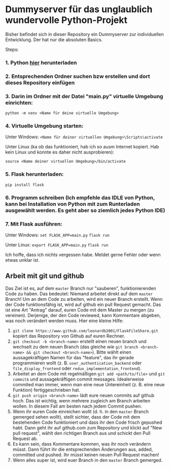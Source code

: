 # Dummyserver für das unglaublich wundervolle Python-Projekt

Bisher befindet sich in dieser Repository ein Dummyserver zur individuellen Entwicklung. Der hat nur die absoluten Basics.

Steps:

### 1. Python [hier](https://www.python.org/downloads/) herunterladen

### 2. Entsprechenden Ordner suchen bzw erstellen und dort dieses Repository einfügen

### 3. Darin im Ordner mit der Datei "main.py" virtuelle Umgebung einrichten:
`python -m venv <Name für deine virtuelle Umgebung>`

### 4. Virtuelle Umgebung starten:
Unter Windows:
`<Name für deiner virtuellen Umgebung>\Scripts\activate`

Unter Linux (ka ob das funktioniert, hab ich so ausm Internet kopiert. Hab kein Linux und konnte es daher nicht ausprobieren):

`source <Name deiner virtuellen Umgebung>/bin/activate`

### 5. Flask herunterladen:
`pip install flask`

### 6. Programm schreiben (Ich empfehle das IDLE von Python, kann bei Installation von Python mit zum Runterladen ausgewählt werden. Es geht aber so ziemlich jedes Python IDE)

### 7. Mit Flask ausführen:
Unter Windows:
`set FLASK_APP=main.py`
`flask run`

Unter Linux:
`export FLASK_APP=main.py`
`flask run`

Ich hoffe, dass ich nichts vergessen habe. Meldet gerne Fehler oder wenn etwas unklar ist.

## Arbeit mit git und github

Das Ziel ist es, auf dem `master` Branch nur "sauberen", funktionierenden Code zu haben. Das bedeutet: Niemand arbeitet direkt auf dem `master` Branch! Um an dem Code zu arbeiten, wird ein neuer Branch erstellt. Wenn der Code funktionsfähig ist, wird auf github ein pull Request gemacht. Das ist eine Art "Antrag" darauf, euren Code mit dem Master zu mergen (zu vereinen). Derjenige, der den Code reviewed, kann Kommentare abgeben, was noch verändert werden muss.
Hier eine kleine Hilfe:

1. `git clone https://www.github.com/leonardb2001/FlaskFileShare.git` kopiert das Repository von Github auf euren Rechner.
2. `git checkout -b <branch-name>` erstellt einen neuen branch und wechselt zu dem neuen Branch (das gleiche wie `git branch <branch-name> && git checkout <branch-name>`). Bitte wählt einen aussagekräftigen Namen für das "feature", das ihr gerade programmieren wollt (z. B. `user_authentication_backend` oder `file_display_frontend` oder `redux_implementation_frontend`).
3. Arbeitet an dem Code mit regelmäßigen `git add <path/to/file>` und `git commit`s und aussagekräftigen commit messages. Idealerweise commited man immer, wenn man eine neue Untereinheit (z. B. eine neue Funktion) fertiggeschrieben hat.
4. `git push origin <branch-name>` lädt eure neuen commits auf github hoch. Das ist wichtig, wenn mehrere zugleich am Branch arbeiten wollen. In diesem Fall am besten nach jedem Commit pushen.
5. Wenn ihr euren Code einreichen wollt (d. h. in den `master` Branch gemerged sehen wollt), stellt sichter, dass der Code mit dem bestehenden Code funktioniert und dass ihr den Code frisch gepushed habt. Dann geht ihr auf github.com zum Repository und klickt auf "New pull request", wählt den richtigen Branch aus und schickt den Pull Request ab.
6. Es kann sein, dass Kommentare kommen, was ihr noch verändern müsst. Dann führt ihr die entsprechenden Änderungen aus, added, committed und pushed. Ihr müsst keinen neuen Pull Request machen!
7. Wenn alles super ist, wird euer Branch in den `master` Branch gemerged.

